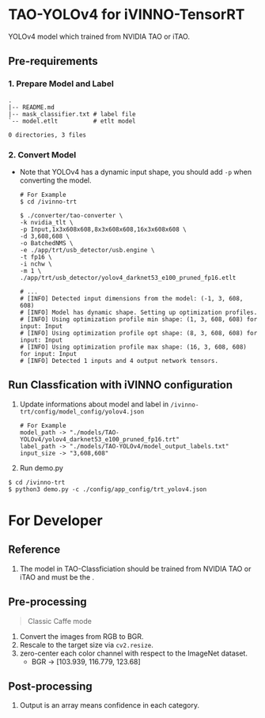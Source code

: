 # TAO-YOLOv4 for iVINNO-TensorRT
YOLOv4 model which trained from NVIDIA TAO or iTAO.

## Pre-requirements

### 1. Prepare Model and Label
```shell
.
|-- README.md
|-- mask_classifier.txt # label file
`-- model.etlt          # etlt model

0 directories, 3 files
```

### 2. Convert Model
* Note that YOLOv4 has a dynamic input shape, you should add `-p` when converting the model.
    ```shell
    # For Example
    $ cd /ivinno-trt

    $ ./converter/tao-converter \
    -k nvidia_tlt \
    -p Input,1x3x608x608,8x3x608x608,16x3x608x608 \
    -d 3,608,608 \
    -o BatchedNMS \
    -e ./app/trt/usb_detector/usb.engine \
    -t fp16 \
    -i nchw \
    -m 1 \
    ./app/trt/usb_detector/yolov4_darknet53_e100_pruned_fp16.etlt

    # ...
    # [INFO] Detected input dimensions from the model: (-1, 3, 608, 608)
    # [INFO] Model has dynamic shape. Setting up optimization profiles.
    # [INFO] Using optimization profile min shape: (1, 3, 608, 608) for input: Input
    # [INFO] Using optimization profile opt shape: (8, 3, 608, 608) for input: Input
    # [INFO] Using optimization profile max shape: (16, 3, 608, 608) for input: Input
    # [INFO] Detected 1 inputs and 4 output network tensors.
    ```

## Run Classfication with iVINNO configuration
1. Update informations about model and label in `/ivinno-trt/config/model_config/yolov4.json`
    ```text
    # For Example
    model_path -> "./models/TAO-YOLOv4/yolov4_darknet53_e100_pruned_fp16.trt"
    label_path -> "./models/TAO-YOLOv4/model_output_labels.txt"
    input_size -> "3,608,608"
    ```
2. Run demo.py
```
$ cd /ivinno-trt
$ python3 demo.py -c ./config/app_config/trt_yolov4.json
```

# For Developer

## Reference
1. The model in TAO-Classficiation should be trained from NVIDIA TAO or iTAO and must be the .

## Pre-processing
> Classic Caffe mode
1. Convert the images from RGB to BGR.
2. Rescale to the target size via `cv2.resize`.
3. zero-center each color channel with respect to the ImageNet dataset.
    * BGR -> [103.939, 116.779, 123.68]

## Post-processing
1. Output is an array means confidence in each category.
